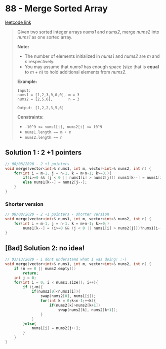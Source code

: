 # 88 - Merge Sorted Array

[leetcode link](https://leetcode.com/problems/merge-sorted-array/)

> Given two sorted integer arrays *nums1* and *nums2*, merge *nums2* into *nums1* as one sorted array.
>
> **Note:**
>
> - The number of elements initialized in *nums1* and *nums2* are *m* and *n* respectively.
> - You may assume that *nums1* has enough space (size that is **equal** to *m* + *n*) to hold additional elements from *nums2*.
>
> **Example:**
>
> ```
> Input:
> nums1 = [1,2,3,0,0,0], m = 3
> nums2 = [2,5,6],       n = 3
> 
> Output: [1,2,2,3,5,6]
> ```
>
> **Constraints:**
>
> - `-10^9 <= nums1[i], nums2[i] <= 10^9`
> - `nums1.length == m + n`
> - `nums2.length == n`

## Solution 1 : 2 +1 pointers

```cpp
// 08/08/2020 - 2 +1 pointers
void merge(vector<int>& nums1, int m, vector<int>& nums2, int n) {
    for(int i = m-1, j = n-1, k = m+n-1; k>=0;){
        if(i>=0 && (j < 0 || nums1[i] > nums2[j])) nums1[k--] = nums1[i--];
        else nums1[k--] = nums2[j--];
    }
}
```
### Shorter version

```cpp
// 08/08/2020 - 2 +1 pointers - shorter version
void merge(vector<int>& nums1, int m, vector<int>& nums2, int n) {
    for(int i = m-1, j = n-1, k = m+n-1; k>=0;)
        nums1[k--] = (i>=0 && (j < 0 || nums1[i] > nums2[j]))?nums1[i--]:nums2[j--];
} 
```
## [Bad] Solution 2: no idea!

```cpp
// 03/13/2020 - I dont understand what I was doing! :-)
void merge(vector<int>& nums1, int m, vector<int>& nums2, int n) {
    if (n == 0 || nums2.empty())
        return;
    int j = 0;
    for(int i = 0; i < nums1.size(); i++){
        if (i<m){
            if(nums2[0]<nums1[i]){
                swap(nums2[0], nums1[i]);
                for(int k = 0;k<n-1;++k){
                    if(nums2[k]>nums2[k+1])
                        swap(nums2[k], nums2[k+1]);
                }
            }
        }else{
            nums1[i] = nums2[j++];   
        }
    }
}
```